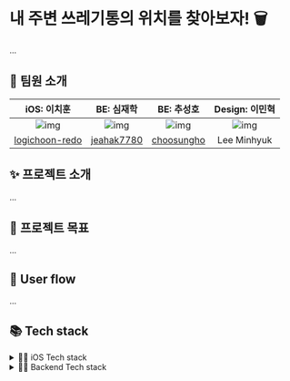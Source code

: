 # 내 주변 쓰레기통의 위치를 찾아보자! 🗑️

...

## 👥 팀원 소개

| iOS: 이치훈 | BE: 심재학 | BE: 추성호 | Design: 이민혁
|:--------:|:--------:|:--------:|:--------:|
| ![img](https://avatars.githubusercontent.com/u/117021317?v=4) |![img](https://avatars.githubusercontent.com/u/80797665?v=4) |![img](https://avatars.githubusercontent.com/u/79910123?v=4) | ![img]() 
[logichoon-redo](https://github.com/logichoon-redo) |[jeahak7780](https://github.com/jeahak7780) |[choosungho](https://github.com/choosungho) | Lee Minhyuk

## ✨ 프로젝트 소개

...

## 🎯 프로젝트 목표

...

## 📲 User flow

...

## 📚 Tech stack
 
<details>
<summary>👨‍💻 iOS Tech stack</summary>

- minimum deployment target: iOS 15.0

- MVVM architecutre pattern

- Coordinator pattern

### 1st party

- UIKit
  
- rxSwift

- Modern concurrency ( async/await )

- MapKit
  
- CoreLocation
  
- SceneKit

- AutoLayout

### 3rd party

- Snapkit
  
- ARKit_CoreLocation

</details>


<details>
<summary>🧑‍💻 Backend Tech stack</summary><br/>
 
 
 - MVC architecutre pattern

### Framework

- Spring

- Spring Boot 

...

### DB

- MySQL

### OS

- Linux

</details>



<!-- 이제나중에노션이랑 wiki, figma 등등 그런거추가!!! +_+ -->
